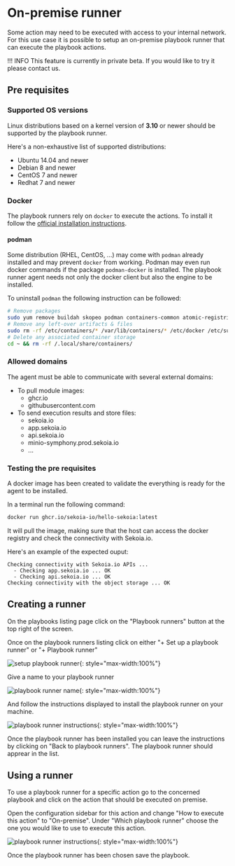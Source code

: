 # On-premise runner

Some action may need to be executed with access to your internal network. For this use case it is possible to setup an on-premise playbook runner that can execute the playbook actions.


!!! INFO
    This feature is currently in private beta.
    If you would like to try it please contact us.

## Pre requisites

### Supported OS versions

Linux distributions based on a kernel version of **3.10** or newer should be supported by the playbook runner.

Here's a non-exhaustive list of supported distributions:

* Ubuntu 14.04 and newer
* Debian 8 and newer
* CentOS 7 and newer
* Redhat 7 and newer

### Docker

The playbook runners rely on `docker` to execute the actions. To install it follow the [official installation instructions](https://docs.docker.com/engine/install/).

#### podman

Some distribution (RHEL, CentOS, ...) may come with `podman` already installed and may prevent `docker` from working.
Podman may even run docker commands if the package `podman-docker` is installed. 
The playbook runner agent needs not only the docker client but also the engine to be installed.

To uninstall `podman` the following instruction can be followed:

```sh
# Remove packages
sudo yum remove buildah skopeo podman containers-common atomic-registries docker container-tools
# Remove any left-over artifacts & files
sudo rm -rf /etc/containers/* /var/lib/containers/* /etc/docker /etc/subuid* /etc/subgid*
# Delete any associated container storage
cd ~ && rm -rf /.local/share/containers/
```

### Allowed domains

The agent must be able to communicate with several external domains:

* To pull module images:
    * ghcr.io
    * githubusercontent.com
* To send execution results and store files:
    * sekoia.io
    * app.sekoia.io
    * api.sekoia.io
    * minio-symphony.prod.sekoia.io
    * ...

### Testing the pre requisites

A docker image has been created to validate the everything is ready for the agent to be installed.

In a terminal run the following command:

```sh
docker run ghcr.io/sekoia-io/hello-sekoia:latest
```

It will pull the image, making sure that the host can access the docker registry and check the connectivity with Sekoia.io.

Here's an example of the expected ouput:

```
Checking connectivity with Sekoia.io APIs ...
  - Checking app.sekoia.io ... OK
  - Checking api.sekoia.io ... OK
Checking connectivity with the object storage ... OK
```

## Creating a runner

On the playbooks listing page click on the "Playbook runners" button at the top right of the screen.

Once on the playbook runners listing click on either "+ Set up a playbook runner" or "+ Playbook runner"

![setup playbook runner](/assets/playbooks/setup_playbook_runner.png){: style="max-width:100%"}

Give a name to your playbook runner

![playbook runner name](/assets/playbooks/playbook_runner_name.png){: style="max-width:100%"}

And follow the instructions displayed to install the playbook runner on your machine.

![playbook runner instructions](/assets/playbooks/playbook_runner_instructions.png){: style="max-width:100%"}

Once the playbook runner has been installed you can leave the instructions by clicking on "Back to playbook runners".
The playbook runner should apprear in the list.

## Using a runner

To use a playbook runner for a specific action go to the concerned playbook and click on the action that should be executed on premise.

Open the configuration sidebar for this action and change "How to execute this action" to "On-premise". Under "Which playbook runner" choose the one you would like to use to execute this action.

![playbook runner instructions](/assets/playbooks/playbook_runner_action_on_premise.png){: style="max-width:100%"}


Once the playbook runner has been chosen save the playbook.